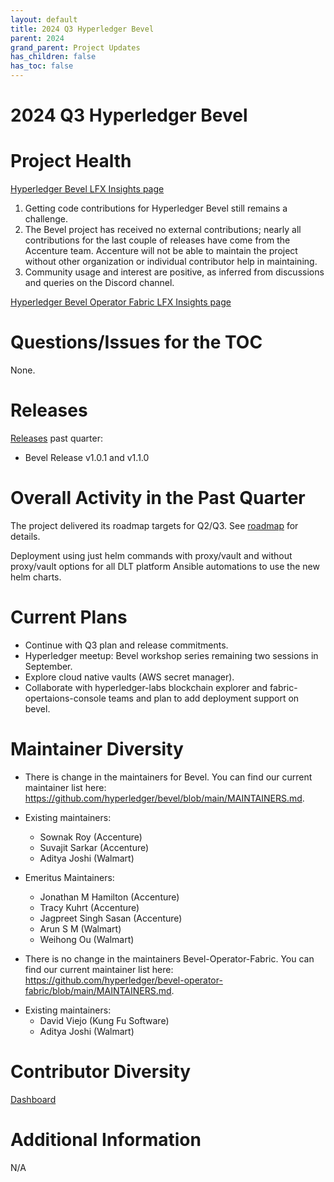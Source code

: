 ```yaml
---
layout: default
title: 2024 Q3 Hyperledger Bevel
parent: 2024
grand_parent: Project Updates
has_children: false
has_toc: false
---
```


# 2024 Q3 Hyperledger Bevel

# Project Health

[Hyperledger Bevel LFX Insights page](https://insights.lfx.linuxfoundation.org/foundation/lf-decentralized-trust/overview?project=bevel&repository=&dateFilters=Last%20Year&dateRange=2023-01-01%20to%202023-12-31&compare=PP&granularity=month&hideBots=true)


1. Getting code contributions for Hyperledger Bevel still remains a challenge.
2. The Bevel project has received no external contributions; nearly all contributions for the last couple of releases have come from the Accenture team. Accenture will not be able to maintain the project without other organization or individual contributor help in maintaining.
3. Community usage and interest are positive, as inferred from discussions and queries on the Discord channel.

[Hyperledger Bevel Operator Fabric LFX Insights page](https://insights.lfx.linuxfoundation.org/foundation/lf-decentralized-trust/overview?project=bevel&repository=https:%2F%2Fgithub.com%2Fhyperledger%2Fbevel-operator-fabric)


# Questions/Issues for the TOC

None.

# Releases

[Releases](https://github.com/hyperledger/bevel/releases) past quarter:

- Bevel Release v1.0.1 and v1.1.0


# Overall Activity in the Past Quarter

The project delivered its roadmap targets for Q2/Q3. See [roadmap](https://hyperledger-bevel.readthedocs.io/en/develop/references/roadmap/) for details.

Deployment using just helm commands with proxy/vault and without proxy/vault options for all DLT platform
Ansible automations to use the new helm charts.

# Current Plans

- Continue with Q3 plan and release commitments.
- Hyperledger meetup: Bevel workshop series remaining two sessions in September.
- Explore cloud native vaults (AWS secret manager).
- Collaborate with hyperledger-labs blockchain explorer and fabric-opertaions-console teams and plan to add deployment support on bevel.

# Maintainer Diversity

-	There is change in the maintainers for Bevel. You can find our current maintainer list here:  
<a href="https://github.com/hyperledger/bevel/blob/main/MAINTAINERS.md" class="external-link" rel="nofollow">https://github.com/hyperledger/bevel/blob/main/MAINTAINERS.md</a>.

<!-- -->

-	Existing maintainers:
	-	Sownak Roy (Accenture)
	-	Suvajit Sarkar (Accenture)
	-	Aditya Joshi (Walmart)
-	Emeritus Maintainers:
	-	Jonathan M Hamilton (Accenture)
	-	Tracy Kuhrt (Accenture)
	-	Jagpreet Singh Sasan (Accenture)
	-	Arun S M (Walmart)
	-	Weihong Ou (Walmart)

-	There is no change in the maintainers Bevel-Operator-Fabric. You can find our current maintainer list here:  
<a href="https://github.com/hyperledger/bevel-operator-fabric/blob/main/MAINTAINERS.md" class="external-link" rel="nofollow">https://github.com/hyperledger/bevel-operator-fabric/blob/main/MAINTAINERS.md</a>.

<!-- -->

-	Existing maintainers:
	-	David Viejo (Kung Fu Software)
	-	Aditya Joshi (Walmart)

# Contributor Diversity
[Dashboard](https://insights.lfx.linuxfoundation.org/foundation/hyp/reports/contributors?project=bevel&repository=https:%2F%2Fgithub.com%2Fhyperledger%2Fbevel&routedFrom=Github)

# Additional Information

N/A
